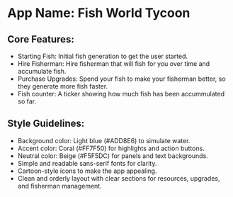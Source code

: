 # **App Name**: Fish World Tycoon

## Core Features:

- Starting Fish: Initial fish generation to get the user started.
- Hire Fisherman: Hire fisherman that will fish for you over time and accumulate fish.
- Purchase Upgrades: Spend your fish to make your fisherman better, so they generate more fish faster.
- Fish counter: A ticker showing how much fish has been accummulated so far.

## Style Guidelines:

- Background color: Light blue (#ADD8E6) to simulate water.
- Accent color: Coral (#FF7F50) for highlights and action buttons.
- Neutral color: Beige (#F5F5DC) for panels and text backgrounds.
- Simple and readable sans-serif fonts for clarity.
- Cartoon-style icons to make the app appealing.
- Clean and orderly layout with clear sections for resources, upgrades, and fisherman management.